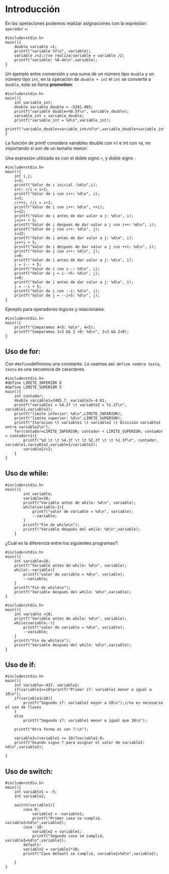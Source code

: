 # Introducción

En las operaciones podemos realizar asignaciones con la expresión: `operador` `=`:

```
#include<stdio.h>
main(){
	double variable =1;
	printf("variable %f\n", variable);
	variable /=2;//se realiza:variable = variable /2;
	printf("variable: %0.4e\n",variable);
}
```

Un ejemplo entre conversión y una suma de un número tipo `double` y un número tipo `int`, en la operación de `double + int` el `int` se convierte a `double`, esto se llama **promotion**:

```
#include<stdio.h>
main(){
	int variable_int;
	double variable_double = -5291.485;
	printf("variable double=%0.5f\n", variable_double);
	variable_int = variable_double;
	printf("variable_int = %d\n",variable_int);
	printf("variable_double+variable_int=%f\n",variable_double+variable_int);
}
```

La función de printf considera variables double con `%f` e int con `%d`, no importando si son de un tamaño menor.

Una expresión utilizada es con el doble signo `+`, y doble signo `-`

```
#include<stdio.h>
main(){
	int i,j;
	i=3;
	printf("Valor de i inicial :%d\n",i);
	i++; //i = i+1;
	printf("Valor de i con i++: %d\n", i);
	i=3;
	//++i; //i = i+1;
	printf("Valor de i con i++: %d\n", ++i);
	i=12;
	printf("Valor de i antes de dar valor a j: %d\n", i);
	j=i++ + 5;
	printf("Valor de i después de dar valor a j con i++: %d\n", i);
	printf("Valor de j con i++: %d\n", j);
	i=12;
	printf("Valor de i antes de dar valor a j: %d\n", i);
	j=++i + 5;
	printf("Valor de i después de dar valor a j con ++i: %d\n", i);
	printf("Valor de j con i++: %d\n", j);
	i=0;
	printf("Valor de i antes de dar valor a j: %d\n", i);
	j = i-- + 5;
	printf("Valor de i con i--: %d\n", i);
	printf("Valor de j = i--+5: %d\n", j);
	i=0;
	printf("Valor de i antes de dar valor a j: %d\n", i);
	j = --i + 5;
	printf("Valor de i con --i: %d\n", i);
	printf("Valor de j = --i+5: %d\n", j);
}
```

Ejemplo para operadores lógicos y relacionales:

```
#include<stdio.h>
main(){
	printf("Comparamos 4<5: %d\n", 4<5);
	printf("Comparamos 1<3 && 2 <0: %d\n", 1<3 && 2<0);
}
```

##  Uso de for:

Con `#define`definimos una constante. Lo usamos así: `define nombre texto`, `texto` es una secuencia de caracteres.

```
#include<stdio.h>
#define LIMITE_INFERIOR 0
#define LIMITE_SUPERIOR 5
main(){
	int contador;
	double variable1=3485.7, variable2=-4.01;
	printf("variable1 = %4.2f \t variable2 = %1.2f\n", variable1,variable2);
	printf("limite inferior: %d\n",LIMITE_INFERIOR);
	printf("limite superior: %d\n",LIMITE_SUPERIOR);
	printf("Iteracion \t variable1 \t variable2 \t División variable1 entre variable2\n");
	for(contador=LIMITE_INFERIOR; contador < LIMITE_SUPERIOR; contador = contador+1){
		printf("%d \t \t %4.1f \t \t %2.2f \t \t %1.3f\n", contador, variable1,variable2,variable1/variable2);
		variable2/=2;
	}
}

```

##  Uso de while:

```
#include<stdio.h>
main(){
		int variable;
		variable=10;
		printf("Variable antes de while: %d\n", variable);
		while(variable-1){
			printf("valor de variable = %d\n", variable);
			--variable;
		}
		printf("Fin de while\n");
		printf("Variable después del while: %d\n",variable);
	}

```

¿Cuál es la diferencia entre los siguientes programas?:

```
#include<stdio.h>
main(){
	int variable=10;
	printf("Variable antes de while: %d\n", variable);
	while(--variable){
		printf("valor de variable = %d\n", variable);
		--variable;
	}
	printf("Fin de while\n");
	printf("Variable después del while: %d\n",variable);
}
```

```
#include<stdio.h>
main(){
	int variable =10;
	printf("Variable antes de while: %d\n", variable);
	while(variable--){
		printf("valor de variable = %d\n", variable);
		--variable;
	}
	printf("Fin de while\n");
	printf("Variable después del while: %d\n",variable);
}
```

##  Uso de if:

```
#include<stdio.h>
main(){
	int variable=-437, variable2;
	if(variable1<=10)printf("Primer if: variable1 menor o igual a 10\n");
	if(variable1>10){
		printf("Segundo if: variable1 mayor a 10\n");//no es necesario el uso de llaves
	}
	else
		printf("Segundo if: variable1 menor o igual que 10\n");

	printf("Otra forma es con ?:\n");

	variable2=(variable1 <= 10)?variable1:0;
	printf("Usando signo ? para asignar el valor de variable2: %d\n",variable2);

}
```

##  Uso de switch:

```
#include<stdio.h>
main(){
	int variable1 = -5;
	int variable2;

	switch(variable1){
		case 0:
			variable2 = -variable1;
			printf("Primer caso se cumplió, variable2=%d\n",variable2);
		case -10:
			variable2 = variable1;
			printf("Segundo caso se cumplió, variable2=%d\n",variable2);
		default:
		variable2 = variable1*10;
		printf("Caso default se cumplió, variable2=%d\n",variable2);

	}
}


```
